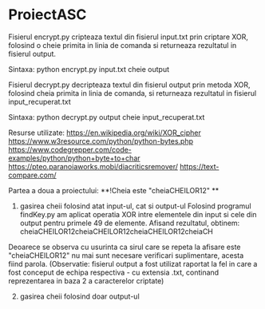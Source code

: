 # ProiectASC
Fisierul encrypt.py cripteaza textul din fisierul input.txt prin criptare XOR, folosind o cheie primita in linia de comanda si returneaza rezultatul in fisierul output.

Sintaxa: python encrypt.py input.txt cheie output

Fisierul decrypt.py decripteaza textul din fisierul output prin metoda XOR, folosind cheia primita in linia de comanda, si returneaza rezultatul in fisierul input_recuperat.txt

Sintaxa: python decrypt.py output cheie input_recuperat.txt

Resurse utilizate:
https://en.wikipedia.org/wiki/XOR_cipher
https://www.w3resource.com/python/python-bytes.php
https://www.codegrepper.com/code-examples/python/python+byte+to+char
https://pteo.paranoiaworks.mobi/diacriticsremover/
https://text-compare.com/


Partea a doua a proiectului:
**!Cheia este "cheiaCHEILOR12" **
1) gasirea cheii folosind atat input-ul, cat si output-ul
Folosind programul findKey.py am aplicat operatia XOR intre elementele din input si cele din output pentru primele 49 de elemente. Afisand rezultatul, obtinem: cheiaCHEILOR12cheiaCHEILOR12cheiaCHEILOR12cheiaCH

Deoarece se observa cu usurinta ca sirul care se repeta la afisare este "cheiaCHEILOR12" nu mai sunt necesare verificari suplimentare, acesta fiind parola.
(Observatie: fisierul output a fost utilizat raportat la fel in care a fost conceput de echipa respectiva - cu extensia .txt, continand reprezentarea in baza 2 a caracterelor criptate)

2) gasirea cheii folosind doar output-ul
